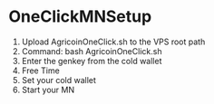 # OneClickMNSetup
1. Upload AgricoinOneClick.sh to the VPS root path
2. Command: bash AgricoinOneClick.sh
3. Enter the genkey from the cold wallet
4. Free Time
5. Set your cold wallet
6. Start your MN
